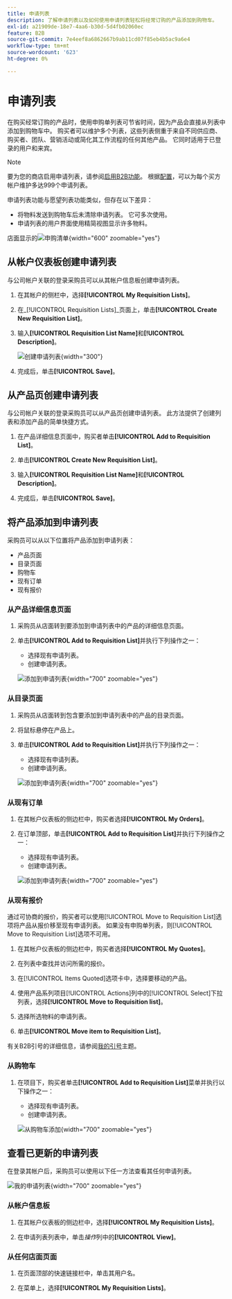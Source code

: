 ```yaml
---
title: 申请列表
description: 了解申请列表以及如何使用申请列表轻松将经常订购的产品添加到购物车。
exl-id: a21909de-18e7-4aa6-b30d-5d4fb02060ec
feature: B2B
source-git-commit: 7e4eef8a6862667b9ab11cd07f85eb4b5ac9a6e4
workflow-type: tm+mt
source-wordcount: '623'
ht-degree: 0%

---
```


# 申请列表

在购买经常订购的产品时，使用申购单列表可节省时间，因为产品会直接从列表中添加到购物车中。 购买者可以维护多个列表，这些列表侧重于来自不同供应商、购买者、团队、营销活动或简化其工作流程的任何其他产品。 它同时适用于已登录的用户和来宾。

>[!NOTE]
>
>要为您的商店启用申请列表，请参阅[启用B2B功能](enable-basic-features.md)。 根据[配置](configure-requisition-lists.md)，可以为每个买方帐户维护多达999个申请列表。

申请列表功能与愿望列表功能类似，但存在以下差异：

- 将物料发送到购物车后未清除申请列表。 它可多次使用。
- 申请列表的用户界面使用精简视图显示许多物料。

店面显示的![申购清单](./assets/account-dashboard-my-requisition-lists.png){width="600" zoomable="yes"}

## 从帐户仪表板创建申请列表

与公司帐户关联的登录采购员可以从其帐户信息板创建申请列表。

1. 在其帐户的侧栏中，选择&#x200B;**[!UICONTROL My Requisition Lists]**。

1. 在&#x200B;_[!UICONTROL Requisition Lists]_页面上，单击&#x200B;**[!UICONTROL Create New Requisition List]**。

1. 输入&#x200B;**[!UICONTROL Requisition List Name]**&#x200B;和&#x200B;**[!UICONTROL Description]**。

   ![创建申请列表](./assets/requisition-list-create.png){width="300"}

1. 完成后，单击&#x200B;**[!UICONTROL Save]**。

## 从产品页创建申请列表

与公司帐户关联的登录采购员可以从产品页创建申请列表。 此方法提供了创建列表和添加产品的简单快捷方式。

1. 在产品详细信息页面中，购买者单击&#x200B;**[!UICONTROL Add to Requisition List]**。

1. 单击&#x200B;**[!UICONTROL Create New Requisition List]**。

1. 输入&#x200B;**[!UICONTROL Requisition List Name]**&#x200B;和&#x200B;**[!UICONTROL Description]**。

1. 完成后，单击&#x200B;**[!UICONTROL Save]**。

## 将产品添加到申请列表

采购员可以从以下位置将产品添加到申请列表：

- 产品页面
- 目录页面
- 购物车
- 现有订单
- 现有报价

### 从产品详细信息页面

1. 采购员从店面转到要添加到申请列表中的产品的详细信息页面。

1. 单击&#x200B;**[!UICONTROL Add to Requisition List]**&#x200B;并执行下列操作之一：

   - 选择现有申请列表。
   - 创建申请列表。

   ![添加到申请列表](./assets/requisition-list-product-detail.png){width="700" zoomable="yes"}

### 从目录页面

1. 采购员从店面转到包含要添加到申请列表中的产品的目录页面。

1. 将鼠标悬停在产品上。

1. 单击&#x200B;**[!UICONTROL Add to Requisition List]**&#x200B;并执行下列操作之一：

   - 选择现有申请列表。
   - 创建申请列表。

   ![添加到申请列表](./assets/requisition-list-add-product.png){width="700" zoomable="yes"}

### 从现有订单

1. 在其帐户仪表板的侧边栏中，购买者选择&#x200B;**[!UICONTROL My Orders]**。

1. 在订单顶部，单击&#x200B;**[!UICONTROL Add to Requisition List]**&#x200B;并执行下列操作之一：

   - 选择现有申请列表。
   - 创建申请列表。

   ![添加到申请列表](./assets/requisition-list-add-from-order.png){width="700" zoomable="yes"}

### 从现有报价

通过可协商的报价，购买者可以使用[!UICONTROL Move to Requisition List]选项将产品从报价移至现有申请列表。 如果没有申购单列表，则[!UICONTROL Move to Requisition List]选项不可用。

1. 在其帐户仪表板的侧边栏中，购买者选择&#x200B;**[!UICONTROL My Quotes]**。

1. 在列表中查找并访问所需的报价。

1. 在[!UICONTROL Items Quoted]选项卡中，选择要移动的产品。

1. 使用产品系列项目[!UICONTROL Actions]列中的[!UICONTROL Select]下拉列表，选择&#x200B;**[!UICONTROL Move to Requisition list]**。

1. 选择所选物料的申请列表。

1. 单击&#x200B;**[!UICONTROL Move item to Requisition List]**。

有关B2B引号的详细信息，请参阅[我的引号](account-dashboard-my-quotes.md)主题。

### 从购物车

1. 在项目下，购买者单击&#x200B;**[!UICONTROL Add to Requisition List]**&#x200B;菜单并执行以下操作之一：

   - 选择现有申请列表。
   - 创建申请列表。

   ![从购物车添加](./assets/requisition-list-add-from-cart.png){width="700" zoomable="yes"}

## 查看已更新的申请列表

在登录其帐户后，采购员可以使用以下任一方法查看其任何申请列表。

![我的申请列表](./assets/requisition-lists-menu-select-storefront.png){width="700" zoomable="yes"}

### 从帐户信息板

1. 在其帐户仪表板的侧边栏中，选择&#x200B;**[!UICONTROL My Requisition Lists]**。

1. 在申请列表列表中，单击&#x200B;_操作_&#x200B;列中的&#x200B;**[!UICONTROL View]**。

### 从任何店面页面

1. 在页面顶部的快速链接栏中，单击其用户名。

1. 在菜单上，选择&#x200B;**[!UICONTROL My Requisition Lists]**。
